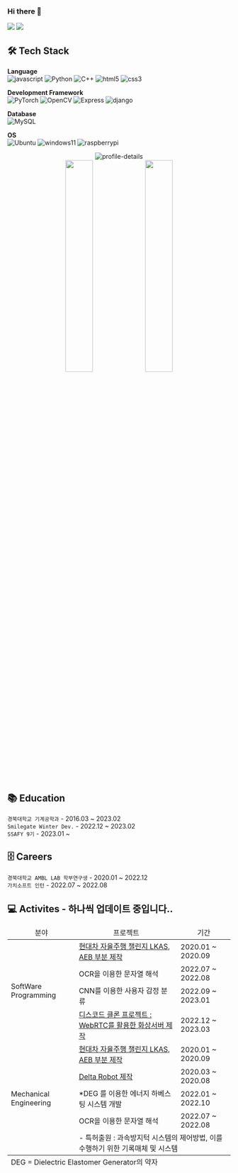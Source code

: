 ### Hi there 👋

<!-- ![javascript](https://img.shields.io/badge/JavaScript-F7DF1E.svg?style=flat-squaree&logo=javascript&logoColor=black)
<a href="연결하고싶은링크"><img src="https://img.shields.io/badge/뱃지이름-뱃지색상?style=flat-square&logo=로고이미지이름&logoColor=white&link=연결하고싶은링크"/></a>  -->

<img src="https://img.shields.io/badge/instagram-E4405F?style=flat-squaree&logo=instagram&logoColor=white"/> <a href="mailto:tncks097@gmail.com"><img src="https://img.shields.io/badge/Gmail-EA4335?style=flat-squaree&logo=gmail&logoColor=white&link=mailto:tncks097@gmail.com"/></a>


<!--
**Kimsc9976/Kimsc9976** is a ✨ _special_ ✨ repository because its `README.md` (this file) appears on your GitHub profile.
![Nodejs](https://img.shields.io/badge/Nodejs-%339933.svg?style=flat-squaree&logo=Node.js&logoColor=white)
Here are some ideas to get you started:

- 🔭 I’m currently working on ...
- 🌱 I’m currently learning ...
- 👯 I’m looking to collaborate on ...
- 🤔 I’m looking for help with ...
- 💬 Ask me about ...
- 📫 How to reach me: ...
- 😄 Pronouns: ...
- ⚡ Fun fact: ...
-->
🛠 Tech Stack
--- 

**Language** <br>
![javascript](https://img.shields.io/badge/JavaScript-F7DF1E.svg?style=flat-squaree&logo=javascript&logoColor=black)
![Python](https://img.shields.io/badge/python-3670A0?style=flat-squaree&logo=python&logoColor=white)
![C++](https://img.shields.io/badge/c++-%2300599C.svg?style=flat-squaree&logo=c%2B%2B&logoColor=white)
![html5](https://img.shields.io/badge/HTML5-E34F26.svg?style=flat-squaree&logo=html5&logoColor=white)
![css3](https://img.shields.io/badge/CSS3-1572B6.svg?style=flat-squaree&logo=css3&logoColor=white)


**Development Framework** <br>
![PyTorch](https://img.shields.io/badge/PyTorch-%23EE4C2C.svg?style=flat-squaree&logo=PyTorch&logoColor=white)
![OpenCV](https://img.shields.io/badge/openCV-143055.svg?style=flat-squaree&logo=opencv&logoColor=white)
![Express](https://img.shields.io/badge/Express-000000.svg?style=flat-squaree&logo=express&logoColor=white)
![django](https://img.shields.io/badge/django-092E20.svg?style=flat-squaree&logo=django&logoColor=white)

**Database** <br>
![MySQL](https://img.shields.io/badge/MySQL-%2300f.svg?style=flat-squaree&logo=mysql&logoColor=white)

**OS** <br>
![Ubuntu](https://img.shields.io/badge/Ubuntu-E95420?style=flat-squaree&logo=ubuntu&logoColor=white)
![windows11](https://img.shields.io/badge/Windows-0078D4?style=flat-squaree&logo=windows11&logoColor=white)
![raspberrypi](https://img.shields.io/badge/RaspberryPi-A22846?style=flat-squaree&logo=raspberrypi&logoColor=white)

<div align="center">

![profile-details](http://github-profile-summary-cards.vercel.app/api/cards/profile-details?username=Kimsc9976&theme=github) <br>
<img src="http://github-profile-summary-cards.vercel.app/api/cards/most-commit-language?username=Kimsc9976&theme=github" width="35%" height="35%">
<img src="http://github-profile-summary-cards.vercel.app/api/cards/repos-per-language?username=Kimsc9976&theme=github" width="35%" height="35%">
<!--
<img src="https://github-readme-stats.vercel.app/api/top-langs/?username=Kimsc9976&hide=jupyter%20notebook" width="24%" height="24%">
-->
<br> 

</div>
   
  
📚 Education
---
`경북대학교 기계공학과` - 2016.03 ~ 2023.02 <br>
`Smilegate Winter Dev.` - 2022.12 ~ 2023.02 <br>
`SSAFY 9기` - 2023.01 ~ 


🗄️ Careers 
---
`경북대학교 AMBL LAB 학부연구생` - 2020.01 ~ 2022.12 <br>
`가치소프트 인턴` - 2022.07 ~ 2022.08


💻 Activites - 하나씩 업데이트 중입니다..
---


<table>
   <thead>
     <tr style="text-align: center;">
       <td>분야</td>
       <td>프로젝트</td>
       <td>기간</td>
     </tr>
   </thead>
   <tbody>
     <tr id="SoftWare Programming">
       <td rowspan="4">SoftWare Programming</td>
       <td><a href="/Project/young_hyundai/">현대차 자율주행 챌린지 LKAS, AEB 부분 제작</a></td>
       <td>2020.01 ~ 2020.09</td>
     </tr>
     <tr>
       <td>OCR을 이용한 문자열 해석</td>
       <td>2022.07 ~ 2022.08</td>
     </tr>
     <tr>
       <td>CNN를 이용한 사용자 감정 분류</td>
       <td>2022.09 ~ 2023.01</td>
     </tr>
     <tr>       
       <td><a href="/Project/Ottogi/">디스코드 클론 프로젝트 : WebRTC를 활용한 화상서버 제작</a></td>
       <td>2022.12 ~ 2023.03</td>
     </tr>
     <tr id="Mechanical Engineering">
       <td rowspan="5">Mechanical Engineering</td>
       <td><a href="/Project/young_hyundai/">현대차 자율주행 챌린지 LKAS, AEB 부분 제작</a></td>
       <td>2020.01 ~ 2020.09</td>
     </tr>
     <tr>
        <td><a href="/Project/Delta_robot/">Delta Robot 제작</a></td>
       <td>2020.03 ~ 2020.08</td>
     </tr>
     <tr>
       <td>*DEG 를 이용한 에너지 하베스팅 시스템 개발</td>
       <td>2022.01 ~ 2022.10</td>
     </tr>
     <tr>
       <td>OCR을 이용한 문자열 해석</td>
       <td>2022.07 ~ 2022.08</td>
     </tr>
     <tr>
         <td colspan="4">
            - 특허출원 : 과속방지턱 시스템의 제어방법, 이를 수행하기 위한 기록매체 및 시스템
         </td>
     </tr>
      
  </tbody>
   <tfoot>
      <tr id="annotation">
         <td colspan="4">
            DEG = Dielectric Elastomer Generator의 약자
         </td>
      </tr>
   </tfoot>
</table>

<!-- 
**** Software programming 관련 Project <br>
 
|프로젝트|기간|
|:---:|:---:|
|[디스코드 클론 프로젝트 : WebRTC를 활용한 화상서버 제작](/Project/Ottogi/)|2022.12 ~ 2023.03|
|CNN를 이용한 사용자 감정 분류|2022.09 ~ 2023.01|
|OCR을 이용한 문자열 해석|2022.07 ~ 2022.08|
|[Camera를 이용한 물체 데이터 분석 및 해석](/Project/gachi_soft_internship/)|2022.07 ~ 2022.08|
|[현대차 자율주행 챌린지 LKAS, AEB 부분 제작 ](/Project/young_hyundai/)|2020.01 ~ 2020.09|




**** Mechanical engineering 관련 Project <br>

|프로젝트|기간|
|:---:|:---:|
|DEG 를 이용한 에너지 하베스팅 시스템 개발|2022.01 ~ 2022.10|
|OCR을 이용한 문자열 해석|2022.07 ~ 2022.08|
|[현대차 자율주행 챌린지 LKAS, AEB 부분 제작 ](/Project/young_hyundai/)|2020.01 ~ 2020.09|
|[Delta Robot 제작](/Project/Delta_robot/)|2020.03 ~ 2020.08|

 -->




